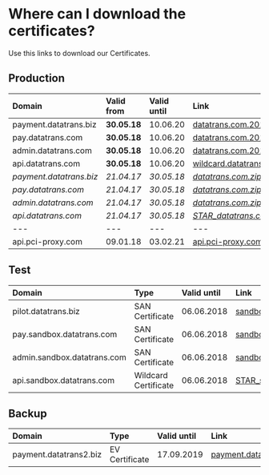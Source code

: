 # Where can I download the certificates?

Use this links to download our Certificates.

## Production

| **Domain** | **Valid from** | **Valid until** | **Link** |
| :--- | :--- | :--- | :--- |
| payment.datatrans.biz | **30.05.18** | 10.06.20 | [datatrans.com.2018.zip](https://github.com/datatrans/techinfo.datatrans.ch/raw/master/certs/datatrans.com.2018.zip) |
| pay.datatrans.com | **30.05.18** | 10.06.20 | [datatrans.com.2018.zip](https://github.com/datatrans/techinfo.datatrans.ch/raw/master/certs/datatrans.com.2018.zip) |
| admin.datatrans.com | **30.05.18** | 10.06.20 | [datatrans.com.2018.zip](https://github.com/datatrans/techinfo.datatrans.ch/raw/master/certs/datatrans.com.2018.zip) |
| api.datatrans.com | **30.05.18** | 10.06.20 | [wildcard.datatrans.com.2018.zip](https://github.com/datatrans/techinfo.datatrans.ch/raw/master/certs/wildcard.datatrans.com.2018.zip) |
| _payment.datatrans.biz_ | _21.04.17_ | _30.05.18_ | [_datatrans.com.zip_](https://github.com/datatrans/techinfo.datatrans.ch/raw/master/certs/datatrans.com.zip) |
| _pay.datatrans.com_ | _21.04.17_ | _30.05.18_ | [_datatrans.com.zip_](https://github.com/datatrans/techinfo.datatrans.ch/raw/master/certs/datatrans.com.zip) |
| _admin.datatrans.com_ | _21.04.17_ | _30.05.18_ | [_datatrans.com.zip_](https://github.com/datatrans/techinfo.datatrans.ch/raw/master/certs/datatrans.com.zip) |
| _api.datatrans.com_ | _21.04.17_ | _30.05.18_ | [_STAR\_datatrans.com.zip_](https://github.com/datatrans/techinfo.datatrans.ch/raw/master/certs/STAR_datatrans.com.zip) |
| --- | --- | --- | --- |
| api.pci-proxy.com | 09.01.18 | 03.02.21 | [api.pci-proxy.com.zip](https://github.com/datatrans/techinfo.datatrans.ch/raw/master/certs/api.pci-proxy.com.zip) |

## Test

| **Domain** | **Type** | **Valid until** | **Link** |
| :--- | :--- | :--- | :--- |
| pilot.datatrans.biz | SAN Certificate | 06.06.2018 | [sandbox.datatrans.com.zip](https://github.com/datatrans/techinfo.datatrans.ch/raw/master/certs/sandbox.datatrans.com.zip) |
| pay.sandbox.datatrans.com | SAN Certificate | 06.06.2018 | [sandbox.datatrans.com.zip](https://github.com/datatrans/techinfo.datatrans.ch/raw/master/certs/sandbox.datatrans.com.zip) |
| admin.sandbox.datatrans.com | SAN Certificate | 06.06.2018 | [sandbox.datatrans.com.zip](https://github.com/datatrans/techinfo.datatrans.ch/raw/master/certs/sandbox.datatrans.com.zip) |
| api.sandbox.datatrans.com | Wildcard Certificate | 06.06.2018 | [STAR\_sandbox.datatrans.com.zip](https://github.com/datatrans/techinfo.datatrans.ch/raw/master/certs/STAR_sandbox.datatrans.com.zip) |

## Backup

| Domain | Type | Valid until | Link |
| :--- | :--- | :--- | :--- |
| payment.datatrans2.biz | EV Certificate | 17.09.2019 | [payment.datatrans2.biz.zip](https://github.com/datatrans/techinfo.datatrans.ch/raw/master/certs/payment.datatrans2.biz.zip) |

